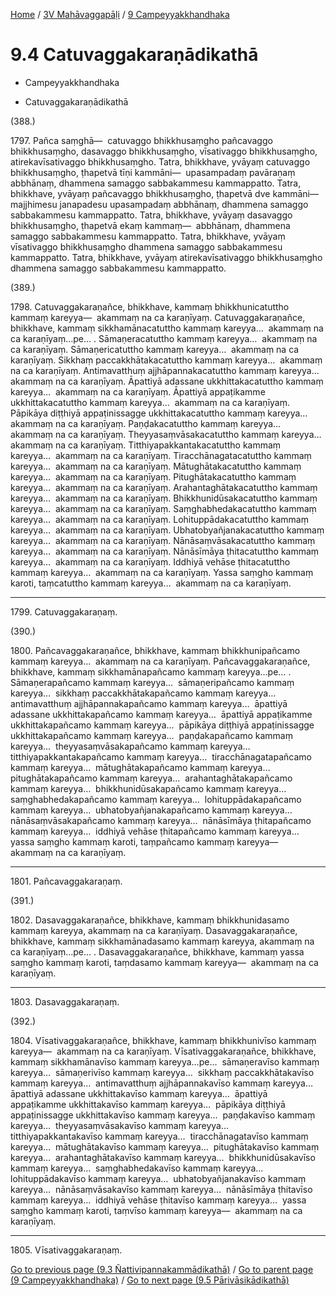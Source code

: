 
[Home](/) / [3V Mahāvaggapāḷi](...md) / [9 Campeyyakkhandhaka](../3V/9.md)

# 9.4 Catuvaggakaraṇādikathā

* Campeyyakkhandhaka

* Catuvaggakaraṇādikathā

(388.)

1797\. Pañca saṃghā—  catuvaggo bhikkhusaṃgho pañcavaggo bhikkhusaṃgho, dasavaggo bhikkhusaṃgho, vīsativaggo bhikkhusaṃgho, atirekavīsativaggo bhikkhusaṃgho. Tatra, bhikkhave, yvāyaṃ catuvaggo bhikkhusaṃgho, ṭhapetvā tīṇi kammāni—  upasampadaṃ pavāraṇaṃ abbhānaṃ, dhammena samaggo sabbakammesu kammappatto. Tatra, bhikkhave, yvāyaṃ pañcavaggo bhikkhusaṃgho, ṭhapetvā dve kammāni—  majjhimesu janapadesu upasampadaṃ abbhānaṃ, dhammena samaggo sabbakammesu kammappatto. Tatra, bhikkhave, yvāyaṃ dasavaggo bhikkhusaṃgho, ṭhapetvā ekaṃ kammaṃ—  abbhānaṃ, dhammena samaggo sabbakammesu kammappatto. Tatra, bhikkhave, yvāyaṃ vīsativaggo bhikkhusaṃgho dhammena samaggo sabbakammesu kammappatto. Tatra, bhikkhave, yvāyaṃ atirekavīsativaggo bhikkhusaṃgho dhammena samaggo sabbakammesu kammappatto.

(389.)

1798\. Catuvaggakaraṇañce, bhikkhave, kammaṃ bhikkhunicatuttho kammaṃ kareyya—  akammaṃ na ca karaṇīyaṃ. Catuvaggakaraṇañce, bhikkhave, kammaṃ sikkhamānacatuttho kammaṃ kareyya…  akammaṃ na ca karaṇīyaṃ…pe… . Sāmaṇeracatuttho kammaṃ kareyya…  akammaṃ na ca karaṇīyaṃ. Sāmaṇericatuttho kammaṃ kareyya…  akammaṃ na ca karaṇīyaṃ. Sikkhaṃ paccakkhātakacatuttho kammaṃ kareyya…  akammaṃ na ca karaṇīyaṃ. Antimavatthuṃ ajjhāpannakacatuttho kammaṃ kareyya…  akammaṃ na ca karaṇīyaṃ. Āpattiyā adassane ukkhittakacatuttho kammaṃ kareyya…  akammaṃ na ca karaṇīyaṃ. Āpattiyā appaṭikamme ukkhittakacatuttho kammaṃ kareyya…  akammaṃ na ca karaṇīyaṃ. Pāpikāya diṭṭhiyā appaṭinissagge ukkhittakacatuttho kammaṃ kareyya…  akammaṃ na ca karaṇīyaṃ. Paṇḍakacatuttho kammaṃ kareyya…  akammaṃ na ca karaṇīyaṃ. Theyyasaṃvāsakacatuttho kammaṃ kareyya…  akammaṃ na ca karaṇīyaṃ. Titthiyapakkantakacatuttho kammaṃ kareyya…  akammaṃ na ca karaṇīyaṃ. Tiracchānagatacatuttho kammaṃ kareyya…  akammaṃ na ca karaṇīyaṃ. Mātughātakacatuttho kammaṃ kareyya…  akammaṃ na ca karaṇīyaṃ. Pitughātakacatuttho kammaṃ kareyya…  akammaṃ na ca karaṇīyaṃ. Arahantaghātakacatuttho kammaṃ kareyya…  akammaṃ na ca karaṇīyaṃ. Bhikkhunidūsakacatuttho kammaṃ kareyya…  akammaṃ na ca karaṇīyaṃ. Saṃghabhedakacatuttho kammaṃ kareyya…  akammaṃ na ca karaṇīyaṃ. Lohituppādakacatuttho kammaṃ kareyya…  akammaṃ na ca karaṇīyaṃ. Ubhatobyañjanakacatuttho kammaṃ kareyya…  akammaṃ na ca karaṇīyaṃ. Nānāsaṃvāsakacatuttho kammaṃ kareyya…  akammaṃ na ca karaṇīyaṃ. Nānāsīmāya ṭhitacatuttho kammaṃ kareyya…  akammaṃ na ca karaṇīyaṃ. Iddhiyā vehāse ṭhitacatuttho kammaṃ kareyya…  akammaṃ na ca karaṇīyaṃ. Yassa saṃgho kammaṃ karoti, taṃcatuttho kammaṃ kareyya…  akammaṃ na ca karaṇīyaṃ.

---

1799\. Catuvaggakaraṇaṃ.



(390.)

1800\. Pañcavaggakaraṇañce, bhikkhave, kammaṃ bhikkhunipañcamo kammaṃ kareyya…  akammaṃ na ca karaṇīyaṃ. Pañcavaggakaraṇañce, bhikkhave, kammaṃ sikkhamānapañcamo kammaṃ kareyya…pe… . Sāmaṇerapañcamo kammaṃ kareyya…  sāmaṇeripañcamo kammaṃ kareyya…  sikkhaṃ paccakkhātakapañcamo kammaṃ kareyya…  antimavatthuṃ ajjhāpannakapañcamo kammaṃ kareyya…  āpattiyā adassane ukkhittakapañcamo kammaṃ kareyya…  āpattiyā appaṭikamme ukkhittakapañcamo kammaṃ kareyya…  pāpikāya diṭṭhiyā appaṭinissagge ukkhittakapañcamo kammaṃ kareyya…  paṇḍakapañcamo kammaṃ kareyya…  theyyasaṃvāsakapañcamo kammaṃ kareyya…  titthiyapakkantakapañcamo kammaṃ kareyya…  tiracchānagatapañcamo kammaṃ kareyya…  mātughātakapañcamo kammaṃ kareyya…  pitughātakapañcamo kammaṃ kareyya…  arahantaghātakapañcamo kammaṃ kareyya…  bhikkhunidūsakapañcamo kammaṃ kareyya…  saṃghabhedakapañcamo kammaṃ kareyya…  lohituppādakapañcamo kammaṃ kareyya…  ubhatobyañjanakapañcamo kammaṃ kareyya…  nānāsaṃvāsakapañcamo kammaṃ kareyya…  nānāsīmāya ṭhitapañcamo kammaṃ kareyya…  iddhiyā vehāse ṭhitapañcamo kammaṃ kareyya…  yassa saṃgho kammaṃ karoti, taṃpañcamo kammaṃ kareyya—  akammaṃ na ca karaṇīyaṃ.

---

1801\. Pañcavaggakaraṇaṃ.



(391.)

1802\. Dasavaggakaraṇañce, bhikkhave, kammaṃ bhikkhunidasamo kammaṃ kareyya, akammaṃ na ca karaṇīyaṃ. Dasavaggakaraṇañce, bhikkhave, kammaṃ sikkhamānadasamo kammaṃ kareyya, akammaṃ na ca karaṇīyaṃ…pe… . Dasavaggakaraṇañce, bhikkhave, kammaṃ yassa saṃgho kammaṃ karoti, taṃdasamo kammaṃ kareyya—  akammaṃ na ca karaṇīyaṃ.

---

1803\. Dasavaggakaraṇaṃ.



(392.)

1804\. Vīsativaggakaraṇañce, bhikkhave, kammaṃ bhikkhunivīso kammaṃ kareyya—  akammaṃ na ca karaṇīyaṃ. Vīsativaggakaraṇañce, bhikkhave, kammaṃ sikkhamānavīso kammaṃ kareyya…pe…  sāmaṇeravīso kammaṃ kareyya…  sāmaṇerivīso kammaṃ kareyya…  sikkhaṃ paccakkhātakavīso kammaṃ kareyya…  antimavatthuṃ ajjhāpannakavīso kammaṃ kareyya…  āpattiyā adassane ukkhittakavīso kammaṃ kareyya…  āpattiyā appaṭikamme ukkhittakavīso kammaṃ kareyya…  pāpikāya diṭṭhiyā appaṭinissagge ukkhittakavīso kammaṃ kareyya…  paṇḍakavīso kammaṃ kareyya…  theyyasaṃvāsakavīso kammaṃ kareyya…  titthiyapakkantakavīso kammaṃ kareyya…  tiracchānagatavīso kammaṃ kareyya…  mātughātakavīso kammaṃ kareyya…  pitughātakavīso kammaṃ kareyya…  arahantaghātakavīso kammaṃ kareyya…  bhikkhunidūsakavīso kammaṃ kareyya…  saṃghabhedakavīso kammaṃ kareyya…  lohituppādakavīso kammaṃ kareyya…  ubhatobyañjanakavīso kammaṃ kareyya…  nānāsaṃvāsakavīso kammaṃ kareyya…  nānāsīmāya ṭhitavīso kammaṃ kareyya…  iddhiyā vehāse ṭhitavīso kammaṃ kareyya…  yassa saṃgho kammaṃ karoti, taṃvīso kammaṃ kareyya—  akammaṃ na ca karaṇīyaṃ.

---

1805\. Vīsativaggakaraṇaṃ.



[Go to previous page (9.3 Ñattivipannakammādikathā)](9.3.md) / [Go to parent page (9 Campeyyakkhandhaka)](../3V/9.md) / [Go to next page (9.5 Pārivāsikādikathā)](9.5.md)


